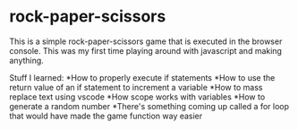 # rock-paper-scissors
This is a simple rock-paper-scissors game that is executed in the browser console. This was my first time playing around with javascript and making anything.

Stuff I learned: 
*How to properly execute if statements
*How to use the return value of an if statement to increment a variable
*How to mass replace text using vscode
*How scope works with variables
*How to generate a random number
*There's something coming up called a for loop that would have made the game function way easier